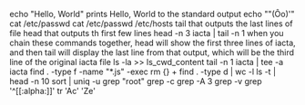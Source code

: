 echo "Hello, World" prints Hello, World to the standard output
echo "\"(Ôo)'"
cat /etc/passwd
cat /etc/passwd /etc/hosts
tail that outputs the last lines of file
head that outputs th first few lines
head -n 3 iacta | tail -n 1 when you chain these commands together, head will show the first three lines of iacta, and then tail will display the last line from that output, which will be the third line of the original iacta file
ls -la >> ls_cwd_content
tail -n 1 iacta | tee -a iacta
find . -type f -name "*.js" -exec rm {} +
find . -type d | wc -l
ls -t | head -n 10
sort | uniq -u
grep "root"
grep -c
grep -A 3
grep -v
grep '^[[:alpha:]]'
tr 'Ac' 'Ze' 
